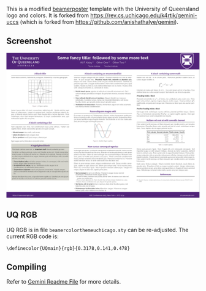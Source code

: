 This is a modified [beamerposter](https://ctan.org/pkg/beamerposter?lang=en) template with the University of Queensland logo and colors. It is forked from https://rev.cs.uchicago.edu/k4rtik/gemini-uccs (which is forked from https://github.com/anishathalye/gemini). 

## Screenshot

![Screen](screenshot.png)

## UQ RGB

UQ RGB is in file `beamercolorthemeuchicago.sty` can be re-adjusted. The current RGB code is:

```
\definecolor{UQmain}{rgb}{0.3178,0.141,0.478}
```

## Compiling

Refer to [Gemini Readme File](https://github.com/alfurka/gemini-uq/blob/master/gemini-readme.md) for more details.
